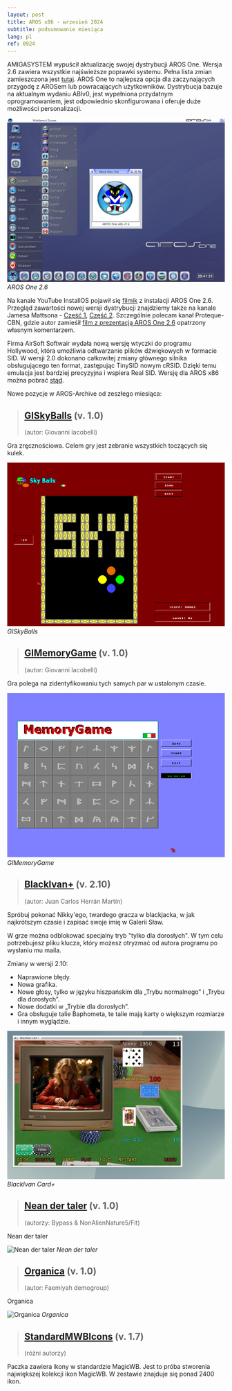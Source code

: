 ```yaml
---
layout: post
title: AROS x86 - wrzesień 2024
subtitle: podsumowanie miesiąca
lang: pl
ref: 0924
---
```


AMIGASYSTEM wypuścił aktualizację swojej dystrybucji AROS One. Wersja 2.6 zawiera wszystkie najświeższe poprawki systemu. Pełna lista zmian zamieszczona jest [tutaj](https://arosworld.org/infusions/forum/viewthread.php?thread_id=1124&pid=6231#post_6231). AROS One to najlepsza opcja dla zaczynających przygodę z AROSem lub powracających użytkowników. Dystrybucja bazuje na aktualnym wydaniu ABIv0, jest wypełniona przydatnym oprogramowaniem, jest odpowiednio skonfigurowana i oferuje duże możliwości personalizacji.  

![AROS One 2.6](/assets/img/0924/arosone26.jpg)
*AROS One 2.6*

Na kanale YouTube InstallOS pojawił się [filmik](https://www.youtube.com/watch?v=M7YjufrJqDs) z instalacji AROS One 2.6. Przegląd zawartości nowej wersji dystrybucji znajdziemy także na kanale Jamesa Mattsona - [Część 1](https://www.youtube.com/watch?v=Ml3XaQaqcQw), [Część 2](https://www.youtube.com/watch?v=Jx1kLvR9fs4). Szczególnie polecam kanał Proteque-CBN, gdzie autor zamieśił [film z prezentacją AROS One 2.6](https://www.youtube.com/watch?v=ZNXauy5m5Wc) opatrzony własnym komentarzem.

Firma AirSoft Softwair wydała nową wersję wtyczki do programu Hollywood, która umożliwia odtwarzanie plików dźwiękowych w formacie SID. W wersji 2.0 dokonano całkowitej zmiany głównego silnika obsługującego ten format, zastępując TinySID nowym cRSID. Dzięki temu emulacja jest bardziej precyzyjna i wspiera Real SID. Wersję dla AROS x86 można pobrać [stąd](https://www.hollywood-mal.com/download/SID_Amiga.lha).

Nowe pozycje w AROS-Archive od zeszłego miesiąca:

> ## [GISkyBalls](http://archives.aros-exec.org/?function=showfile&file=game/misc/giskyballsaros.zip) (v. 1.0)
> (autor: Giovanni Iacobelli)

Gra zręcznościowa. Celem gry jest zebranie wszystkich toczących się kulek.

![GISkyBalls](/assets/img/0924/SkyBallsAros.png)
*GISkyBalls*

> ## [GIMemoryGame](https://archives.aros-exec.org/?function=showfile&file=game/misc/gimemorygamearos.zip) (v. 1.0)
> (autor:	Giovanni Iacobelli)

Gra polega na zidentyfikowaniu tych samych par w ustalonym czasie.

![GIMemoryGame](/assets/img/0924/MemoryGameAros.png)
*GIMemoryGame*

> ## [BlackIvan+](https://archives.aros-exec.org/?function=showfile&file=game/card/blackivan.lha) (v. 2.10)
> (autor: Juan Carlos Herrán Martín)

Spróbuj pokonać Nikky'ego, twardego gracza w blackjacka, w jak najkrótszym czasie i zapisać swoje imię w Galerii Sław.  

W grze można odblokować specjalny tryb "tylko dla dorosłych". W tym celu potrzebujesz pliku klucza, który możesz otryzmać od autora programu po wysłaniu mu maila.

Zmiany w wersji 2.10:
- Naprawione błędy.
- Nowa grafika.
- Nowe głosy, tylko w języku hiszpańskim dla „Trybu normalnego” i „Trybu dla dorosłych”.
- Nowe dodatki w „Trybie dla dorosłych”.
- Gra obsługuje talie Baphometa, te talie mają karty o większym rozmiarze i innym wyglądzie.

![BlackIvan+](/assets/img/0924/blackivancard.jpg)
*BlackIvan Card+*

> ## [Nean der taler](https://archives.aros-exec.org/?function=showfile&file=demo/intro/neandertaler.i386-aros.zip) (v. 1.0)
> (autorzy:	Bypass & NonAlienNature5/Fit)

Nean der taler

![Nean der taler](/assets/img/0924/neandertaler.png)
*Nean der taler*

> ## [Organica](https://archives.aros-exec.org/?function=showfile&file=demo/intro/organica.i386-aros.zip) (v. 1.0)
> (autor:	Faemiyah demogroup)

Organica

![Organica](/assets/img/0924/organica.png)
*Organica*

> ## [StandardMWBIcons](https://archives.aros-exec.org/?function=showfile&file=graphics/icon/standardmagicwb.lha) (v. 1.7)
> (różni autorzy)

Paczka zawiera ikony w standardzie MagicWB. Jest to próba stworenia największej kolekcji ikon MagicWB. W zestawie znajduje się ponad 2400 ikon.


